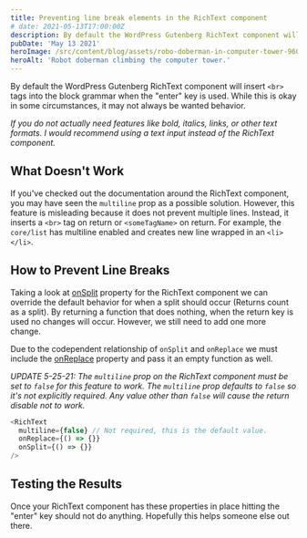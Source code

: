 ```yaml
---
title: Preventing line break elements in the RichText component
# date: 2021-05-13T17:00:00Z
description: By default the WordPress Gutenberg RichText component will insert `<br>` tags into the block grammar when the "enter" key is used. While this is okay in some circumstances, it may not always be wanted behavior.
pubDate: 'May 13 2021'
heroImage: /src/content/blog/assets/robo-doberman-in-computer-tower-960x480.webp
heroAlt: 'Robot doberman climbing the computer tower.'
---
```


By default the WordPress Gutenberg RichText component will insert `<br>` tags into the block grammar when the "enter" key is used. While this is okay in some circumstances, it may not always be wanted behavior.

_If you do not actually need features like bold, italics, links, or other text formats. I would recommend using a text input instead of the RichText component._

## What Doesn't Work

If you've checked out the documentation around the RichText component, you may have seen the `multiline` prop as a possible solution. However, this feature is misleading because it does not prevent multiple lines. Instead, it inserts a `<br>` tag on return or `<someTagName>` on return. For example, the `core/list` has multiline enabled and creates new line wrapped in an `<li></li>`.

## How to Prevent Line Breaks

Taking a look at [onSplit](https://github.com/WordPress/gutenberg/tree/trunk/packages/block-editor/src/components/rich-text#onsplit-value-string--function) property for the RichText component we can override the default behavior for when a split should occur (Returns count as a split). By returning a function that does nothing, when the return key is used no changes will occur. However, we still need to add one more change.

Due to the codependent relationship of `onSplit` and `onReplace` we must include the [onReplace](https://github.com/WordPress/gutenberg/tree/trunk/packages/block-editor/src/components/rich-text#onreplace-blocks-array--function) property and pass it an empty function as well.

_UPDATE 5-25-21: The `multiline` prop on the RichText component must be set to `false` for this feature to work. The `multiline` prop defaults to `false` so it's not explicitly required. Any value other than `false` will cause the return disable not to work._

```js
<RichText
  multiline={false} // Not required, this is the default value.
  onReplace={() => {}}
  onSplit={() => {}}
/>
```

## Testing the Results

Once your RichText component has these properties in place hitting the "enter" key should not do anything. Hopefully this helps someone else out there.
